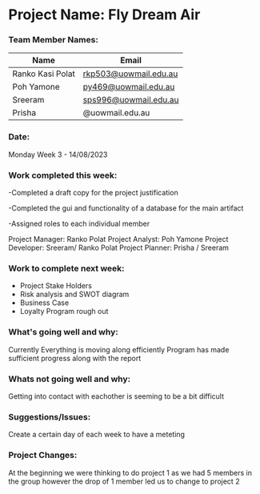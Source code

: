 # Project Name: Fly Dream Air

### Team Member Names:
|     Name      |     Email     | 
| ------------- | ------------- |
| Ranko Kasi Polat  |rkp503@uowmail.edu.au  |
| Poh Yamone        | py469@uowmail.edu.au  |
| Sreeram           | sps996@uowmail.edu.au  |
| Prisha            | @uowmail.edu.au|

### Date: 
Monday Week 3 - 14/08/2023

### Work completed this week:

-Completed a draft copy for the project justification

-Completed the gui and functionality of a database for the main artifact 

-Assigned roles to each individual member

Project Manager: Ranko Polat
Project Analyst: Poh Yamone 
Project Developer:  Sreeram/ Ranko Polat
Project Planner: Prisha / Sreeram


### Work to complete next week:

- Project Stake Holders
- Risk analysis and SWOT diagram
- Business Case
- Loyalty Program rough out

### What's going well and why:

Currently Everything is moving along efficiently 
Program has made sufficient progress along with the report

### Whats not going well and why:

Getting into contact with eachother is seeming to be a bit difficult

### Suggestions/Issues:

Create a certain day of each week to have a meteting

### Project Changes:

At the beginning we were thinking to do project 1 as we had 5 members in the group however the drop of 1
member led us to change to project 2
